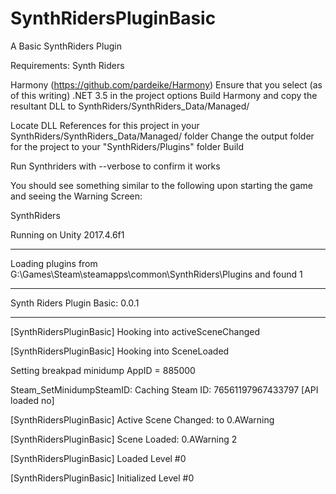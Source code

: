 # SynthRidersPluginBasic
A Basic SynthRiders Plugin

Requirements:
Synth Riders

Harmony (https://github.com/pardeike/Harmony)
Ensure that you select (as of this writing) .NET 3.5 in the project options
Build Harmony and copy the resultant DLL to SynthRiders/SynthRiders_Data/Managed/

Locate DLL References for this project in your SynthRiders/SynthRiders_Data/Managed/ folder
Change the output folder for the project to your "SynthRiders/Plugins" folder
Build

Run Synthriders with --verbose to confirm it works

You should see something similar to the following upon starting the game and seeing the Warning Screen:


SynthRiders

Running on Unity 2017.4.6f1

-----------------------------

Loading plugins from G:\Games\Steam\steamapps\common\SynthRiders\Plugins and found 1

-----------------------------

Synth Riders Plugin Basic: 0.0.1

-----------------------------

[SynthRidersPluginBasic] Hooking into activeSceneChanged

[SynthRidersPluginBasic] Hooking into SceneLoaded

Setting breakpad minidump AppID = 885000

Steam_SetMinidumpSteamID:  Caching Steam ID:  76561197967433797 [API loaded no]

[SynthRidersPluginBasic] Active Scene Changed:  to 0.AWarning

[SynthRidersPluginBasic] Scene Loaded: 0.AWarning 2

[SynthRidersPluginBasic] Loaded Level #0

[SynthRidersPluginBasic] Initialized Level #0

